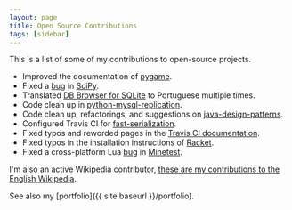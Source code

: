 ```yaml
---
layout: page
title: Open Source Contributions
tags: [sidebar]
---
```


This is a list of some of my contributions to open-source projects.

+ Improved the documentation of [pygame](https://github.com/pygame/pygame).
+ Fixed a [bug](https://github.com/scipy/scipy/issues/5450) in [SciPy](https://github.com/scipy/scipy).
+ Translated [DB Browser for SQLite](https://github.com/sqlitebrowser/sqlitebrowser) to Portuguese multiple times.
+ Code clean up in [python-mysql-replication](https://github.com/noplay/python-mysql-replication).
+ Code clean up, refactorings, and suggestions on [java-design-patterns](https://github.com/iluwatar/java-design-patterns).
+ Configured Travis CI for [fast-serialization](https://github.com/RuedigerMoeller/fast-serialization).
+ Fixed typos and reworded pages in the [Travis CI documentation](https://github.com/travis-ci/docs-travis-ci-com).
+ Fixed typos in the installation instructions of [Racket](https://github.com/racket/racket).
+ Fixed a cross-platform Lua [bug](https://github.com/minetest/minetest/issues/4720) in [Minetest](https://github.com/minetest/minetest).

I'm also an active Wikipedia contributor, [these are my contributions to the
English
Wikipedia](https://en.wikipedia.org/wiki/Special:Contributions/BernardoSulzbach).

See also my [portfolio]({{ site.baseurl }}/portfolio).
